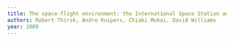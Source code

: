```yaml
---
title: The space-flight environment: the International Space Station and beyond
authors: Robert Thirsk, Andre Kuipers, Chiaki Mukai, David Williams
year: 2009
---
```


